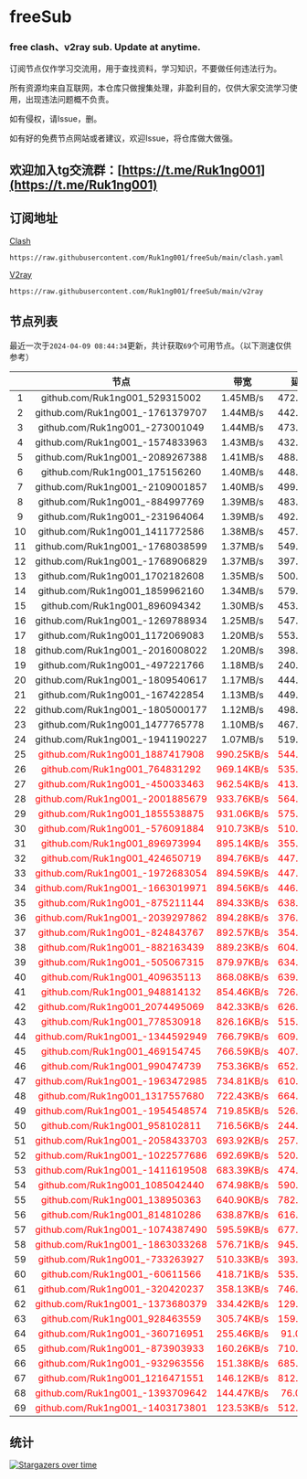 # freeSub
### free clash、v2ray sub. Update at anytime.

订阅节点仅作学习交流用，用于查找资料，学习知识，不要做任何违法行为。

所有资源均来自互联网，本仓库只做搜集处理，非盈利目的，仅供大家交流学习使用，出现违法问题概不负责。

如有侵权，请Issue，删。

如有好的免费节点网站或者建议，欢迎Issue，将仓库做大做强。

## 欢迎加入tg交流群：[https://t.me/Ruk1ng001](https://t.me/Ruk1ng001)

## 订阅地址
[Clash](https://raw.githubusercontent.com/Ruk1ng001/freeSub/main/clash.yaml)
```
https://raw.githubusercontent.com/Ruk1ng001/freeSub/main/clash.yaml
```
[V2ray](https://raw.githubusercontent.com/Ruk1ng001/freeSub/main/v2ray)
```
https://raw.githubusercontent.com/Ruk1ng001/freeSub/main/v2ray
```

## 节点列表

最近一次于`2024-04-09 08:44:34`更新，共计获取`69`个可用节点。（以下测速仅供参考）

|  | 节点 | 带宽 | 延迟 |
|:-:|:--:|:--:|:--:|
 | 1 | github.com/Ruk1ng001_529315002 | 1.45MB/s | 472.00ms |
 | 2 | github.com/Ruk1ng001_-1761379707 | 1.44MB/s | 442.00ms |
 | 3 | github.com/Ruk1ng001_-273001049 | 1.44MB/s | 473.00ms |
 | 4 | github.com/Ruk1ng001_-1574833963 | 1.43MB/s | 432.00ms |
 | 5 | github.com/Ruk1ng001_-2089267388 | 1.41MB/s | 488.00ms |
 | 6 | github.com/Ruk1ng001_175156260 | 1.40MB/s | 448.00ms |
 | 7 | github.com/Ruk1ng001_-2109001857 | 1.40MB/s | 499.00ms |
 | 8 | github.com/Ruk1ng001_-884997769 | 1.39MB/s | 483.00ms |
 | 9 | github.com/Ruk1ng001_-231964064 | 1.39MB/s | 492.00ms |
 | 10 | github.com/Ruk1ng001_1411772586 | 1.38MB/s | 457.00ms |
 | 11 | github.com/Ruk1ng001_-1768038599 | 1.37MB/s | 549.00ms |
 | 12 | github.com/Ruk1ng001_-1768906829 | 1.37MB/s | 397.00ms |
 | 13 | github.com/Ruk1ng001_1702182608 | 1.35MB/s | 500.00ms |
 | 14 | github.com/Ruk1ng001_1859962160 | 1.34MB/s | 579.00ms |
 | 15 | github.com/Ruk1ng001_896094342 | 1.30MB/s | 453.00ms |
 | 16 | github.com/Ruk1ng001_-1269788934 | 1.25MB/s | 547.00ms |
 | 17 | github.com/Ruk1ng001_1172069083 | 1.20MB/s | 553.00ms |
 | 18 | github.com/Ruk1ng001_-2016008022 | 1.20MB/s | 398.00ms |
 | 19 | github.com/Ruk1ng001_-497221766 | 1.18MB/s | 240.00ms |
 | 20 | github.com/Ruk1ng001_-1809540617 | 1.17MB/s | 444.00ms |
 | 21 | github.com/Ruk1ng001_-167422854 | 1.13MB/s | 449.00ms |
 | 22 | github.com/Ruk1ng001_-1805000177 | 1.12MB/s | 498.00ms |
 | 23 | github.com/Ruk1ng001_1477765778 | 1.10MB/s | 467.00ms |
 | 24 | github.com/Ruk1ng001_-1941190227 | 1.07MB/s | 519.00ms |
 | 25 | <font color=red>github.com/Ruk1ng001_1887417908</font> | <font color=red>990.25KB/s</font> | <font color=red>544.00ms</font> |
 | 26 | <font color=red>github.com/Ruk1ng001_764831292</font> | <font color=red>969.14KB/s</font> | <font color=red>535.00ms</font> |
 | 27 | <font color=red>github.com/Ruk1ng001_-450033463</font> | <font color=red>962.54KB/s</font> | <font color=red>413.00ms</font> |
 | 28 | <font color=red>github.com/Ruk1ng001_-2001885679</font> | <font color=red>933.76KB/s</font> | <font color=red>564.00ms</font> |
 | 29 | <font color=red>github.com/Ruk1ng001_1855538875</font> | <font color=red>931.06KB/s</font> | <font color=red>575.00ms</font> |
 | 30 | <font color=red>github.com/Ruk1ng001_-576091884</font> | <font color=red>910.73KB/s</font> | <font color=red>510.00ms</font> |
 | 31 | <font color=red>github.com/Ruk1ng001_896973994</font> | <font color=red>895.14KB/s</font> | <font color=red>355.00ms</font> |
 | 32 | <font color=red>github.com/Ruk1ng001_424650719</font> | <font color=red>894.76KB/s</font> | <font color=red>447.00ms</font> |
 | 33 | <font color=red>github.com/Ruk1ng001_-1972683054</font> | <font color=red>894.59KB/s</font> | <font color=red>447.00ms</font> |
 | 34 | <font color=red>github.com/Ruk1ng001_-1663019971</font> | <font color=red>894.56KB/s</font> | <font color=red>446.00ms</font> |
 | 35 | <font color=red>github.com/Ruk1ng001_-875211144</font> | <font color=red>894.33KB/s</font> | <font color=red>638.00ms</font> |
 | 36 | <font color=red>github.com/Ruk1ng001_-2039297862</font> | <font color=red>894.28KB/s</font> | <font color=red>376.00ms</font> |
 | 37 | <font color=red>github.com/Ruk1ng001_-824843767</font> | <font color=red>892.57KB/s</font> | <font color=red>354.00ms</font> |
 | 38 | <font color=red>github.com/Ruk1ng001_-882163439</font> | <font color=red>889.23KB/s</font> | <font color=red>604.00ms</font> |
 | 39 | <font color=red>github.com/Ruk1ng001_-505067315</font> | <font color=red>879.97KB/s</font> | <font color=red>634.00ms</font> |
 | 40 | <font color=red>github.com/Ruk1ng001_409635113</font> | <font color=red>868.08KB/s</font> | <font color=red>639.00ms</font> |
 | 41 | <font color=red>github.com/Ruk1ng001_948814132</font> | <font color=red>854.46KB/s</font> | <font color=red>726.00ms</font> |
 | 42 | <font color=red>github.com/Ruk1ng001_2074495069</font> | <font color=red>842.33KB/s</font> | <font color=red>626.00ms</font> |
 | 43 | <font color=red>github.com/Ruk1ng001_778530918</font> | <font color=red>826.16KB/s</font> | <font color=red>515.00ms</font> |
 | 44 | <font color=red>github.com/Ruk1ng001_-1344592949</font> | <font color=red>766.79KB/s</font> | <font color=red>609.00ms</font> |
 | 45 | <font color=red>github.com/Ruk1ng001_469154745</font> | <font color=red>766.59KB/s</font> | <font color=red>407.00ms</font> |
 | 46 | <font color=red>github.com/Ruk1ng001_990474739</font> | <font color=red>753.36KB/s</font> | <font color=red>652.00ms</font> |
 | 47 | <font color=red>github.com/Ruk1ng001_-1963472985</font> | <font color=red>734.81KB/s</font> | <font color=red>610.00ms</font> |
 | 48 | <font color=red>github.com/Ruk1ng001_1317557680</font> | <font color=red>722.43KB/s</font> | <font color=red>664.00ms</font> |
 | 49 | <font color=red>github.com/Ruk1ng001_-1954548574</font> | <font color=red>719.85KB/s</font> | <font color=red>526.00ms</font> |
 | 50 | <font color=red>github.com/Ruk1ng001_958102811</font> | <font color=red>716.56KB/s</font> | <font color=red>244.00ms</font> |
 | 51 | <font color=red>github.com/Ruk1ng001_-2058433703</font> | <font color=red>693.92KB/s</font> | <font color=red>257.00ms</font> |
 | 52 | <font color=red>github.com/Ruk1ng001_-1022577686</font> | <font color=red>692.69KB/s</font> | <font color=red>520.00ms</font> |
 | 53 | <font color=red>github.com/Ruk1ng001_-1411619508</font> | <font color=red>683.39KB/s</font> | <font color=red>474.00ms</font> |
 | 54 | <font color=red>github.com/Ruk1ng001_1085042440</font> | <font color=red>674.98KB/s</font> | <font color=red>590.00ms</font> |
 | 55 | <font color=red>github.com/Ruk1ng001_138950363</font> | <font color=red>640.90KB/s</font> | <font color=red>782.00ms</font> |
 | 56 | <font color=red>github.com/Ruk1ng001_814810286</font> | <font color=red>638.87KB/s</font> | <font color=red>616.00ms</font> |
 | 57 | <font color=red>github.com/Ruk1ng001_-1074387490</font> | <font color=red>595.59KB/s</font> | <font color=red>677.00ms</font> |
 | 58 | <font color=red>github.com/Ruk1ng001_-1863033268</font> | <font color=red>576.71KB/s</font> | <font color=red>945.00ms</font> |
 | 59 | <font color=red>github.com/Ruk1ng001_-733263927</font> | <font color=red>510.33KB/s</font> | <font color=red>393.00ms</font> |
 | 60 | <font color=red>github.com/Ruk1ng001_-60611566</font> | <font color=red>418.71KB/s</font> | <font color=red>535.00ms</font> |
 | 61 | <font color=red>github.com/Ruk1ng001_-320420237</font> | <font color=red>358.13KB/s</font> | <font color=red>746.00ms</font> |
 | 62 | <font color=red>github.com/Ruk1ng001_-1373680379</font> | <font color=red>334.42KB/s</font> | <font color=red>129.00ms</font> |
 | 63 | <font color=red>github.com/Ruk1ng001_928463559</font> | <font color=red>305.74KB/s</font> | <font color=red>159.00ms</font> |
 | 64 | <font color=red>github.com/Ruk1ng001_-360716951</font> | <font color=red>255.46KB/s</font> | <font color=red>91.00ms</font> |
 | 65 | <font color=red>github.com/Ruk1ng001_-873903933</font> | <font color=red>160.26KB/s</font> | <font color=red>710.00ms</font> |
 | 66 | <font color=red>github.com/Ruk1ng001_-932963556</font> | <font color=red>151.38KB/s</font> | <font color=red>685.00ms</font> |
 | 67 | <font color=red>github.com/Ruk1ng001_1216471551</font> | <font color=red>146.12KB/s</font> | <font color=red>812.00ms</font> |
 | 68 | <font color=red>github.com/Ruk1ng001_-1393709642</font> | <font color=red>144.47KB/s</font> | <font color=red>76.00ms</font> |
 | 69 | <font color=red>github.com/Ruk1ng001_-1403173801</font> | <font color=red>123.53KB/s</font> | <font color=red>512.00ms</font> |


## 统计

[![Stargazers over time](https://starchart.cc/Ruk1ng001/freeSub.svg)](https://starchart.cc/Ruk1ng001/freeSub)
